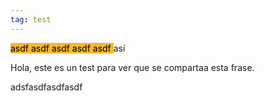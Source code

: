 ```yaml
---
tag: test
---
```

<mark style='background:#f7b731'>asdf
asdf
asdf
asdf
asdf
</mark>así

Hola, este es un test para ver que se compartaa esta frase.



adsfasdfasdfasdf

